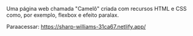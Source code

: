 Uma página web chamada "Camelô" criada com recursos HTML e CSS como, por exemplo, flexbox e efeito paralax.

Paraacessar: https://sharp-williams-31ca67.netlify.app/
